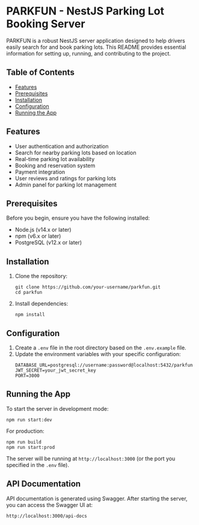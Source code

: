 # PARKFUN - NestJS Parking Lot Booking Server

PARKFUN is a robust NestJS server application designed to help drivers easily search for and book parking lots. This README provides essential information for setting up, running, and contributing to the project.

## Table of Contents

- [Features](#features)
- [Prerequisites](#prerequisites)
- [Installation](#installation)
- [Configuration](#configuration)
- [Running the App](#running-the-app)

## Features

- User authentication and authorization
- Search for nearby parking lots based on location
- Real-time parking lot availability
- Booking and reservation system
- Payment integration
- User reviews and ratings for parking lots
- Admin panel for parking lot management

## Prerequisites

Before you begin, ensure you have the following installed:

- Node.js (v14.x or later)
- npm (v6.x or later)
- PostgreSQL (v12.x or later)

## Installation

1. Clone the repository:
   ```
   git clone https://github.com/your-username/parkfun.git
   cd parkfun
   ```

2. Install dependencies:
   ```
   npm install
   ```

## Configuration

1. Create a `.env` file in the root directory based on the `.env.example` file.
2. Update the environment variables with your specific configuration:
   ```
   DATABASE_URL=postgresql://username:password@localhost:5432/parkfun
   JWT_SECRET=your_jwt_secret_key
   PORT=3000
   ```

## Running the App

To start the server in development mode:

```
npm run start:dev
```

For production:

```
npm run build
npm run start:prod
```

The server will be running at `http://localhost:3000` (or the port you specified in the `.env` file).

## API Documentation

API documentation is generated using Swagger. After starting the server, you can access the Swagger UI at:

```
http://localhost:3000/api-docs
```